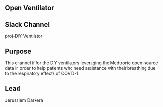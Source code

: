 ## Open Ventilator

## Slack Channel
proj-DIY-Ventilator 
## Purpose
This channel if for the DIY ventilators leveraging the Medtronic open-source data in order to help patients who need assistance with their breathing due to the respiratory effects of COVID-1.
## Lead 
Jerusalem Darkera
